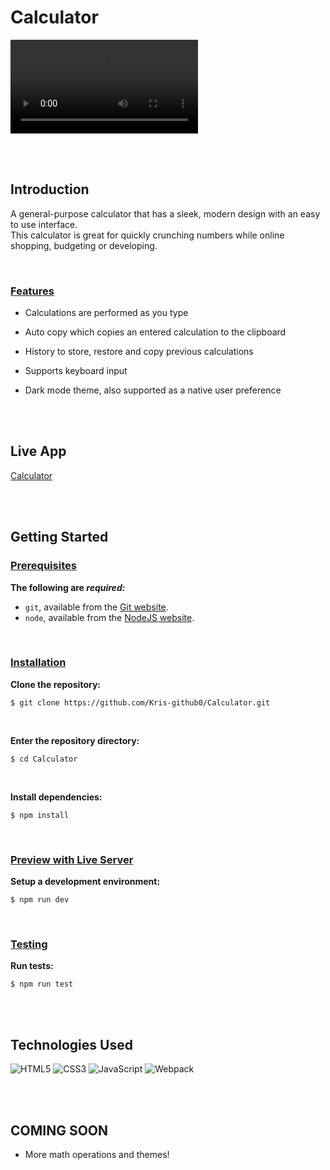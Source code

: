 # Calculator

<video src="https://user-images.githubusercontent.com/70901103/200148604-9ce96ce2-8e83-48ce-b250-e82ceedc51d0.mp4" autoplay loop ></video>

<br>
<br>

## Introduction

A general-purpose calculator that has a sleek, modern design with an easy to use interface.  
This calculator is great for quickly crunching numbers while online shopping, budgeting or developing.

<br>

### <ins>Features</ins>

- Calculations are performed as you type

- Auto copy which copies an entered calculation to the clipboard

- History to store, restore and copy previous calculations

- Supports keyboard input

- Dark mode theme, also supported as a native user preference

<br>
<br>

## Live App

[Calculator](https://Kris-github0.github.io/Calculator)

<br>
<br>

## Getting Started

### <ins>Prerequisites</ins>

**The following are _required:_**

- `git`, available from the [Git website](https://git-scm.com/).
- `node`, available from the [NodeJS website](https://nodejs.org/).

<br>

### <ins>Installation</ins>

**Clone the repository:**

```
$ git clone https://github.com/Kris-github0/Calculator.git
```

<br>

**Enter the repository directory:**

```
$ cd Calculator
```

<br>

**Install dependencies:**

```
$ npm install
```

<br>

### <ins>Preview with Live Server</ins>

**Setup a development environment:**

```
$ npm run dev
```

<br>

### <ins>Testing</ins>

**Run tests:**

```
$ npm run test
```

<br>
<br>

## Technologies Used

![HTML5](https://img.shields.io/badge/html5-%23E34F26.svg?style=for-the-badge&logo=html5&logoColor=white) ![CSS3](https://img.shields.io/badge/css3-%231572B6.svg?style=for-the-badge&logo=css3&logoColor=white) ![JavaScript](https://img.shields.io/badge/javascript-%23323330.svg?style=for-the-badge&logo=javascript&logoColor=%23F7DF1E) ![Webpack](https://img.shields.io/badge/webpack-%238DD6F9.svg?style=for-the-badge&logo=webpack&logoColor=black)

<br>
<br>

## COMING SOON

- More math operations and themes!
